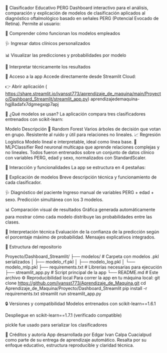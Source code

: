 🧠 Clasificador Educativo PERG
Dashboard interactivo para el análisis, comparación y explicación de modelos de clasificación aplicados al diagnóstico oftalmológico basado en señales PERG (Potencial Evocado de Retina). Permite al usuario:

📘 Comprender cómo funcionan los modelos empleados

🩺 Ingresar datos clínicos personalizados

📊 Visualizar las predicciones y probabilidades por modelo

🧾 Interpretar técnicamente los resultados

🔗 Acceso a la app
Accede directamente desde Streamlit Cloud:

👉 Abrir aplicación ( https://share.streamlit.io/ivansst773/aprendizaje_de_maquina/main/Proyecto/Dashboard_Streamlit/streamlit_app.py)
aprendizajedemaquina-hgj8adafx7dgmegxqp7apj

🚀 ¿Qué modelos se usan?
La aplicación compara tres clasificadores entrenados con scikit-learn:

Modelo	Descripción
🌲 Random Forest	Varios árboles de decisión que votan en grupo. Resistente al ruido y útil para relaciones no lineales.
📈 Regresión Logística	Modelo lineal e interpretable, ideal como línea base.
🧠 MLPClassifier	Red neuronal multicapa que aprende relaciones complejas y no lineales.
Todos fueron entrenados sobre un conjunto de datos clínico con variables PERG, edad y sexo, normalizados con StandardScaler.

🧪 Interacción y funcionalidades
La app se estructura en 4 pestañas:

📘 Explicación de modelos Breve descripción técnica y funcionamiento de cada clasificador.

🩺 Diagnóstico del paciente Ingreso manual de variables PERG + edad + sexo. Predicción simultánea con los 3 modelos.

📊 Comparación visual de resultados Gráfica generada automáticamente para mostrar cómo cada modelo distribuye las probabilidades entre las clases.

🧾 Interpretación técnica Evaluación de la confianza de la predicción según el porcentaje máximo de probabilidad. Mensajes explicativos integrados.

📁 Estructura del repositorio

Proyecto/Dashboard_Streamlit/
├── modelos/                 # Carpeta con modelos .pkl serializados
│   ├── modelo_rf.pkl
│   ├── modelo_log.pkl
│   └── modelo_mlp.pkl
├── requirements.txt         # Librerías necesarias para ejecución
├── streamlit_app.py         # Script principal de la app
└── README.md                # Este archivo
⚙️ Reproducibilidad local
Para correr la app en tu máquina local:
git clone https://github.com/ivansst773/Aprendizaje_de_Maquina.git
cd Aprendizaje_de_Maquina/Proyecto/Dashboard_Streamlit
pip install -r requirements.txt
streamlit run streamlit_app.py

🔒 Versiones y compatibilidad
Modelos entrenados con scikit-learn==1.6.1

Despliegue en scikit-learn==1.7.1 (verificado compatible)

pickle fue usado para serializar los clasificadores

🤝 Créditos y autoría
App desarrollada por Edgar Ivan Calpa Cuacialpud como parte de su entrega de aprendizaje automático. Resalta por su enfoque educativo, estructura reproducible y claridad técnica.
